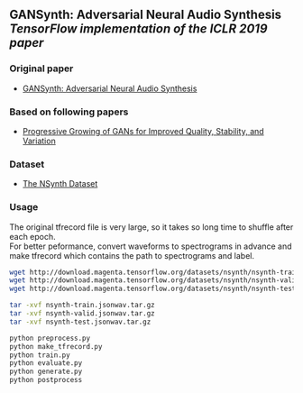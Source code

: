 ## GANSynth: Adversarial Neural Audio Synthesis<br><i>TensorFlow implementation of the ICLR 2019 paper</i>

### Original paper 
* [GANSynth: Adversarial Neural Audio Synthesis](https://openreview.net/pdf?id=H1xQVn09FX)

### Based on following papers
* [Progressive Growing of GANs for Improved Quality, Stability, and Variation](https://arxiv.org/pdf/1710.10196.pdf)

### Dataset
* [The NSynth Dataset](https://magenta.tensorflow.org/datasets/nsynth)

### Usage
The original tfrecord file is very large, so it takes so long time to shuffle after each epoch.   
For better peformance, convert waveforms to spectrograms in advance and make tfrecord which contains the path to spectrograms and label.
```bash
wget http://download.magenta.tensorflow.org/datasets/nsynth/nsynth-train.jsonwav.tar.gz
wget http://download.magenta.tensorflow.org/datasets/nsynth/nsynth-valid.jsonwav.tar.gz
wget http://download.magenta.tensorflow.org/datasets/nsynth/nsynth-test.jsonwav.tar.gz

tar -xvf nsynth-train.jsonwav.tar.gz
tar -xvf nsynth-valid.jsonwav.tar.gz
tar -xvf nsynth-test.jsonwav.tar.gz

python preprocess.py
python make_tfrecord.py
python train.py
python evaluate.py
python generate.py
python postprocess
```
